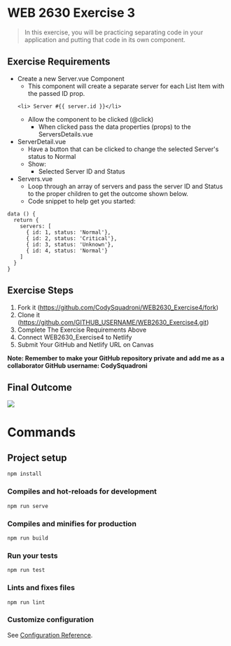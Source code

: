 # WEB 2630 Exercise 3
> In this exercise, you will be practicing separating code in your application and putting that code in its own component.

## Exercise Requirements
* Create a new Server.vue Component
  * This component will create a separate server for each List Item with the passed ID prop.
  ```
  <li> Server #{{ server.id }}</li>
  ```
  * Allow the component to be clicked (@click)
    * When clicked pass the data properties (props) to the ServersDetails.vue
* ServerDetail.vue
  * Have a button that can be clicked to change the selected Server's status to Normal
  * Show:
    * Selected Server ID and Status
* Servers.vue
  * Loop through an array of servers and pass the server ID and Status to the proper children to get the outcome shown below.
  * Code snippet to help get you started:
```
data () {
  return {
    servers: [
      { id: 1, status: 'Normal'},
      { id: 2, status: 'Critical'},
      { id: 3, status: 'Unknown'},
      { id: 4, status: 'Normal'}
    ]
  }
}
```

## Exercise Steps

1. Fork it (<https://github.com/CodySquadroni/WEB2630_Exercise4/fork>)
2. Clone it (<https://github.com/GITHUB_USERNAME/WEB2630_Exercise4.git>)
3. Complete The Exercise Requirements Above
4. Connect WEB2630_Exercise4 to Netlify
5. Submit Your GitHub and Netlify URL on Canvas

**Note: Remember to make your GitHub repository private and add me as a collaborator GitHub username: CodySquadroni**

## Final Outcome

![](Exercise4_Finished.png)

# Commands
## Project setup
```
npm install
```

### Compiles and hot-reloads for development
```
npm run serve
```

### Compiles and minifies for production
```
npm run build
```

### Run your tests
```
npm run test
```

### Lints and fixes files
```
npm run lint
```

### Customize configuration
See [Configuration Reference](https://cli.vuejs.org/config/).
